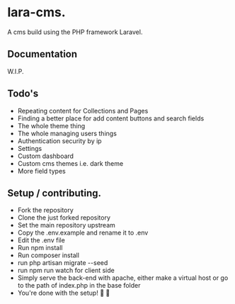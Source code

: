 # lara-cms.
A cms build using the PHP framework Laravel.

## Documentation
W.I.P.

## Todo's
- Repeating content for Collections and Pages
- Finding a better place for add content buttons and search fields
- The whole theme thing
- The whole managing users things
- Authentication security by ip
- Settings
- Custom dashboard
- Custom cms themes i.e. dark theme
- More field types

## Setup / contributing.
- Fork the repository
- Clone the just forked repository
- Set the main repository upstream
- Copy the .env.example and rename it to .env
- Edit the .env file
- Run npm install
- Run composer install
- run php artisan migrate --seed
- run npm run watch for client side
- Simply serve the back-end with apache, either make a virtual host or go to the path of index.php in the base folder
- You're done with the setup! :tada: :rocket:
